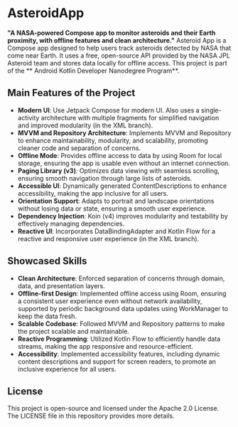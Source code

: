 # AsteroidApp 

**"A NASA-powered Compose app to monitor asteroids and their Earth proximity, with offline features and clean architecture."**
 Asteroid App is a Compose app designed to help users track asteroids detected by NASA that come near Earth. It uses a free, open-source API provided by the NASA JPL Asteroid team and stores data locally for offline access. This project is part of the ** Android Kotlin Developer Nanodegree Program**.

## Main Features of the Project

- **Modern UI**: Use Jetpack Compose for modern UI. Also uses a single-activity architecture with multiple fragments for simplified navigation and improved modularity (in the XML branch).
- **MVVM and Repository Architecture**: Implements MVVM and Repository to enhance maintainability, modularity, and scalability, promoting cleaner code and separation of concerns.
- **Offline Mode**: Provides offline access to data by using Room for local storage, ensuring the app is usable even without an internet connection.
- **Paging Library (v3)**: Optimizes data viewing with seamless scrolling, ensuring smooth navigation through large lists of asteroids.
- **Accessible UI**: Dynamically generated ContentDescriptions to enhance accessibility, making the app inclusive for all users.
- **Orientation Support**: Adapts to portrait and landscape orientations without losing data or state, ensuring a smooth user experience.
- **Dependency Injection**: Koin (v4) improves modularity and testability by effectively managing dependencies.
- **Reactive UI**: Incorporates DataBindingAdapter and Kotlin Flow for a reactive and responsive user experience (in the XML branch).

## Showcased Skills

- **Clean Architecture**: Enforced separation of concerns through domain, data, and presentation layers.
- **Offline-first Design**: Implemented offline access using Room, ensuring a consistent user experience even without network availability, supported by periodic background data updates using WorkManager to keep the data fresh.
- **Scalable Codebase**: Followed MVVM and Repository patterns to make the project scalable and maintainable.
- **Reactive Programming**: Utilized Kotlin Flow to efficiently handle data streams, making the app responsive and resource-efficient.
- **Accessibility**: Implemented accessibility features, including dynamic content descriptions and support for screen readers, to promote an inclusive experience for all users.

## License

This project is open-source and licensed under the Apache 2.0 License. The LICENSE file in this repository provides more details.
